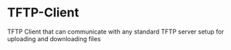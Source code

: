 # TFTP-Client
TFTP Client that can communicate with any standard TFTP server setup for uploading and downloading files
